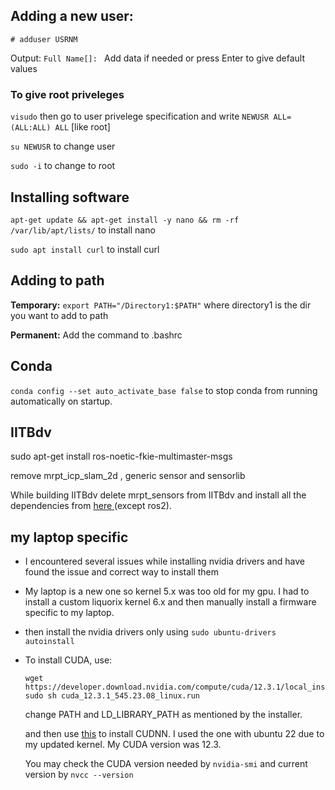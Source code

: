 ## Adding a new user:
`# adduser USRNM`

Output: `Full Name[]: ` Add data if needed or press Enter to give default values

### To give root priveleges
`visudo` then go to user privelege specification and write `NEWUSR ALL=(ALL:ALL) ALL` [like root]

`su NEWUSR` to change user

`sudo -i` to change to root




## Installing software
`apt-get update && apt-get install -y nano && rm -rf /var/lib/apt/lists/` to install nano

`sudo apt install curl` to install curl


## Adding to path
**Temporary:** `export PATH="/Directory1:$PATH"` where directory1 is the dir you want to add to path

**Permanent:** Add the command to .bashrc


## Conda
`conda config --set auto_activate_base false` to stop conda from running automatically on startup.


## IITBdv

sudo apt-get install ros-noetic-fkie-multimaster-msgs

remove mrpt_icp_slam_2d , generic sensor and sensorlib

While building IITBdv delete mrpt_sensors from IITBdv and install all the dependencies from <a href="https://docs.mrpt.org/reference/latest/compiling.html"> here </a>(except ros2).

## my laptop specific
* I encountered several issues while installing nvidia drivers and have found the issue and correct way to install them

* My laptop is a new one so kernel 5.x was too old for my gpu. I had to install a custom liquorix kernel 6.x and then manually install a firmware specific to my laptop.

* then install the nvidia drivers only using `sudo ubuntu-drivers autoinstall`

* To install CUDA, use:
	```
	wget https://developer.download.nvidia.com/compute/cuda/12.3.1/local_installers/cuda_12.3.1_545.23.08_linux.run
	sudo sh cuda_12.3.1_545.23.08_linux.run
	```

  change PATH and LD_LIBRARY_PATH as mentioned by the installer.

  and then use <a href="https://docs.nvidia.com/deeplearning/cudnn/install-guide/index.html">this</a> to install CUDNN. I used the one with ubuntu 22 due to my updated kernel. My CUDA version was 12.3. 

  You may check the CUDA version needed by `nvidia-smi` and current version by `nvcc --version`


